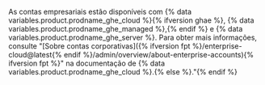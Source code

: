 As contas empresariais estão disponíveis com {% data variables.product.prodname_ghe_cloud %}{% ifversion ghae %}, {% data variables.product.prodname_ghe_managed %},{% endif %} e {% data variables.product.prodname_ghe_server %}. Para obter mais informações, consulte "[Sobre contas corporativas]({% ifversion fpt %}/enterprise-cloud@latest{% endif %}/admin/overview/about-enterprise-accounts){% ifversion fpt %}" na documentação de {% data variables.product.prodname_ghe_cloud %}.{% else %}."{% endif %}
